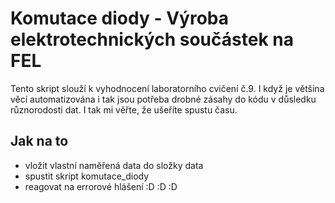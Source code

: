 # Komutace diody - Výroba elektrotechnických součástek na FEL

Tento skript slouží k vyhodnocení laboratorního cvičení č.9.
I když je většina věcí automatizována i tak jsou potřeba drobné zásahy do kódu v důsledku různorodosti dat. 
I tak mi věřte, že ušeříte spustu času.

## Jak na to
- vložit vlastní naměřená data do složky data
- spustit skript komutace_diody
- reagovat na errorové hlášení :D :D :D 
